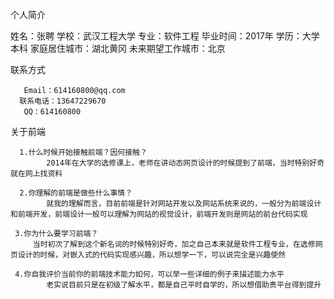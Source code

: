 个人简介

   姓名：张聘
   学校：武汉工程大学
   专业：软件工程
   毕业时间：2017年
   学历：大学本科
   家庭居住城市：湖北黄冈
   未来期望工作城市：北京

 联系方式

       Email：614160800@qq.com
      联系电话：13647229670
       QQ：614160800

关于前端

      1.什么时候开始接触前端？因何接触？
            2014年在大学的选修课上，老师在讲动态网页设计的时候提到了前端，当时特别好奇就在网上找资料

      2.你理解的前端是做些什么事情？
            就我的理解而言，目前前端是针对网站开发以及网站系统来说的，一般分为前端设计和前端开发，前端设计一般可以理解为网站的视觉设计，前端开发则是网站的前台代码实现

     3.你为什么要学习前端？
         当时初次了解到这个新名词的时候特别好奇，加之自己本来就是软件工程专业，在选修网页设计的时候，对嵌入式的代码实现感兴趣，所以想学一下，可以说完全是兴趣使然

     4.你自我评价当前你的前端技术能力如何，可以举一些详细的例子来描述能力水平
            老实说目前只是在初级了解水平，都是自己平时自学的，所以想借助贵平台得到提升
